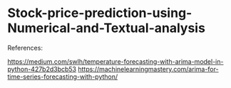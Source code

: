 # Stock-price-prediction-using-Numerical-and-Textual-analysis
References: 

https://medium.com/swlh/temperature-forecasting-with-arima-model-in-python-427b2d3bcb53
https://machinelearningmastery.com/arima-for-time-series-forecasting-with-python/
